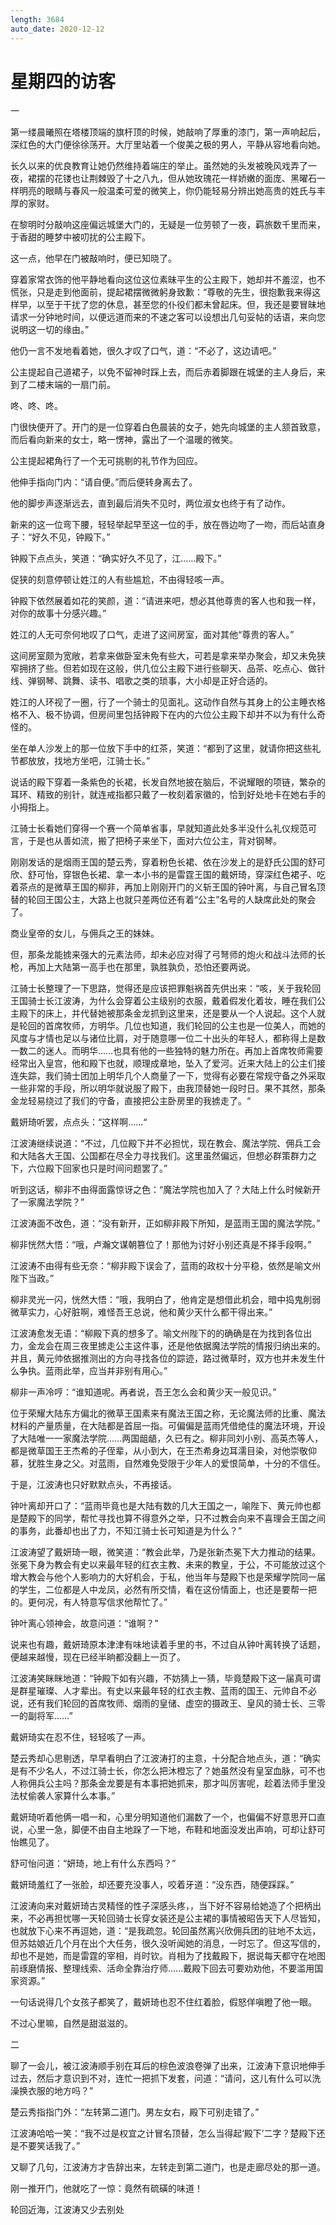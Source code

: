 ```yaml
---
length: 3684
auto_date: 2020-12-12
---
```


# 星期四的访客

一

第一缕晨曦照在塔楼顶端的旗杆顶的时候，她敲响了厚重的漆门，第一声响起后，深红色的大门便徐徐荡开。大厅里站着一个俊美之极的男人，平静从容地看向她。

长久以来的优良教育让她仍然维持着端庄的举止。虽然她的头发被晚风戏弄了一夜，裙摆的花镂也让荆棘毁了十之八九，但从她玫瑰花一样娇嫩的面庞、黑曜石一样明亮的眼睛与春风一般温柔可爱的微笑上，你仍能轻易分辨出她高贵的姓氏与丰厚的家财。

在黎明时分敲响这座偏远城堡大门的，无疑是一位劳顿了一夜，羁旅数千里而来，于香甜的睡梦中被叨扰的公主殿下。

这一点，他早在门被敲响时，便已知晓了。

穿着家常衣饰的他平静地看向这位这位素昧平生的公主殿下，她却并不羞涩，也不慌张，只是走到他面前，提起裙摆微微躬身致歉：“尊敬的先生，很抱歉我来得这样早，以至于干扰了您的休息，甚至您的仆役们都未曾起床。但，我还是要冒昧地请求一分钟地时间，以便远道而来的不速之客可以设想出几句妥帖的话语，来向您说明这一切的缘由。”

他仍一言不发地看着她，很久才叹了口气，道：“不必了，这边请吧。”

公主提起自己道裙子，以免不留神时踩上去，而后赤着脚跟在城堡的主人身后，来到了二楼末端的一扇门前。

咚、咚、咚。

门很快便开了。开门的是一位穿着白色晨装的女子，她先向城堡的主人颔首致意，而后看向新来的女士，略一愣神，露出了一个温暖的微笑。

公主提起裙角行了一个无可挑剔的礼节作为回应。

他伸手指向门内：“请自便。”而后便转身离去了。

他的脚步声逐渐远去，直到最后消失不见时，两位淑女也终于有了动作。

新来的这一位弯下腰，轻轻举起早至这一位的手，放在唇边吻了一吻，而后站直身子：“好久不见，钟殿下。”

钟殿下点点头，笑道：“确实好久不见了，江……殿下。”

促狭的刻意停顿让姓江的人有些尴尬，不由得轻咳一声。

钟殿下依然展着如花的笑颜，道：“请进来吧，想必其他尊贵的客人也和我一样，对你的故事十分感兴趣。”

姓江的人无可奈何地叹了口气，走进了这间房室，面对其他“尊贵的客人。”

这间房室颇为宽敞，若拿来做卧室未免有些大，可若是拿来举办聚会，却又未免狭窄拥挤了些。但若如现在这般，供几位公主殿下进行些聊天、品茶、吃点心、做针线、弹钢琴、跳舞、读书、唱歌之类的琐事，大小却是正好合适的。

姓江的人环视了一圈，行了一个骑士的见面礼。这动作自然与其身上的公主睡衣格格不入、极不协调，但房间里包括钟殿下在内的六位公主殿下却并不以为有什么奇怪的。

坐在单人沙发上的那一位放下手中的红茶，笑道：“都到了这里，就请你把这些礼节都放放，找地方坐吧，江骑士长。”

说话的殿下穿着一条紫色的长裙，长发自然地披在脑后，不说耀眼的项链，繁杂的耳环、精致的别针，就连戒指都只戴了一枚刻着家徽的，恰到好处地卡在她右手的小拇指上。

江骑士长看她们穿得一个赛一个简单省事，早就知道此处多半没什么礼仪规范可言，于是也从善如流，搬了把椅子来坐下，面对六位公主，背对钢琴。

刚刚发话的是烟雨王国的楚云秀，穿着粉色长裙、依在沙发上的是舒氏公国的舒可欣、舒可怡，穿银色长裙、拿一本小书的是雷霆王国的戴妍琦，穿深红色裙子、吃着茶点的是微草王国的柳非，再加上刚刚开门的义斩王国的钟叶离，与自己冒名顶替的轮回王国公主，大路上也就只差两位还有着“公主”名号的人缺席此处的聚会了。

商业皇帝的女儿，与佣兵之王的妹妹。

但，那条龙能掳来强大的元素法师，却未必应对得了弓弩师的炮火和战斗法师的长枪，再加上大陆第一高手也在那里，孰胜孰负，恐怕还要两说。

江骑士长整理了一下思路，觉得还是应该把罪魁祸首先供出来：“咳，关于我轮回王国骑士长江波涛，为什么会穿着公主级别的衣服，戴着假发化着妆，睡在我们公主殿下的床上，并代替她被那条金龙抓到这里来，还是要从一个人说起。这个人就是轮回的首席牧师，方明华。几位也知道，我们轮回的公主也是一位美人，而她的风度与才情也足以与诸位比肩，对于随意哪一位二十出头的年轻人，都称得上是数一数二的迷人。而明华……也具有他的一些独特的魅力所在。再加上首席牧师需要经常出入皇宫，他和殿下也就，顺理成章地，坠入了爱河。近来大陆上的公主们接连失踪，我们骑士团加上明华几个人商量了一下，觉得有必要在常规守备之外采取一些非常的手段，所以明华就说服了殿下，由我顶替她一段时日。果不其然，那条金龙轻易绕过了我们的守备，直接把公主卧房里的我掳走了。“

戴妍琦听罢，点点头：“这样啊……“

江波涛继续说道：“不过，几位殿下并不必担忧，现在教会、魔法学院、佣兵工会和大陆各大王国、公国都在尽全力寻找我们。这里虽然偏远，但想必群策群力之下，六位殿下回家也只是时间问题罢了。”

听到这话，柳非不由得面露惊讶之色：“魔法学院也加入了？大陆上什么时候新开了一家魔法学院？”

江波涛面不改色，道：“没有新开，正如柳非殿下所知，是蓝雨王国的魔法学院。”

柳非恍然大悟：“哦，卢瀚文谋朝篡位了！那他为讨好小别还真是不择手段啊。”

江波涛不由得有些无奈：“柳非殿下误会了，蓝雨的政权十分平稳，依然是喻文州陛下当政。”

柳非灵光一闪，恍然大悟：“哦，我明白了，他肯定是想借此机会，暗中捣鬼削弱微草实力，心好脏啊，难怪吾王总说，他和黄少天什么都干得出来。”

江波涛愈发无语：“柳殿下真的想多了。喻文州陛下的的确确是在为找到各位出力，金龙会在周三夜里掳走公主这件事，还是他依据魔法学院的情报归纳出来的。并且，黄元帅依据推测出的方向寻找各位的踪迹，路过微草时，双方也并未发生什么争执。蓝雨此举，应当并非别有用心。”

柳非一声冷哼：“谁知道呢。再者说，吾王怎么会和黄少天一般见识。”

位于荣耀大陆东方偏北的微草王国素来有魔法王国之称，无论魔法师的比重、魔法材料的产量质量，在大陆都是首屈一指。可偏偏是蓝雨凭借绝佳的魔法环境，开设了大陆唯一一家魔法学院……两国龃龉，久已有之。柳非同刘小别、高英杰等人，都是微草国王王杰希的子侄辈，从小到大，在王杰希身边耳濡目染，对他崇敬仰慕，犹胜生身之父。对蓝雨，自然难免受限于少年人的爱恨简单，十分的不信任。

于是，江波涛也只好默默点头，不再接话。

钟叶离却开口了：“蓝雨毕竟也是大陆有数的几大王国之一，喻陛下、黄元帅也都是楚殿下的同学，帮忙寻找也算不得意外之举，只不过教会向来不喜理会王国之间的事务，此番却也出了力，不知江骑士长可知道是为什么？”

江波涛望了戴妍琦一眼，微笑道：“教会此举，乃是张新杰冕下大力推动的结果。张冕下身为教会有史以来最年轻的红衣主教、未来的教皇，于公，不可能放过这个增大教会与他个人影响力的大好机会，于私，他当年与楚殿下也是荣耀学院同一届的学生，二位都是人中龙凤，必然有所交情，看在这份情面上，也还是要帮一把的。更何况，有人特意写信求他帮忙了。”

钟叶离心领神会，故意问道：“谁啊？”

说来也有趣，戴妍琦原本津津有味地读着手里的书，不过自从钟叶离转换了话题，便越来越慢，现在已经半晌都没翻上一页了。

江波涛笑眯眯地道：“钟殿下如有兴趣，不妨猜上一猜，毕竟楚殿下这一届真可谓是群星璀璨、人才辈出。有史以来最年轻的红衣主教、蓝雨的国王、元帅自不必说，还有我们轮回的首席牧师、烟雨的皇储、虚空的摄政王、皇风的骑士长、三零一的副将军……”

戴妍琦实在忍不住，轻轻咳了一声。

楚云秀却心思剔透，早早看明白了江波涛打的主意，十分配合地点头，道：“确实是有不少名人，不过江骑士长，你怎么把沐橙忘了？她虽然没有皇室血脉，可不也人称佣兵公主吗？那条金龙要是有本事把她抓来，那才叫厉害呢，趁着法师手里没法杖偷袭人家算什么本事。”

戴妍琦听着他俩一唱一和，心里分明知道他们漏数了一个，也偏偏不好意思开口直说，心里一急，脚便不由自主地跺了一下地，布鞋和地面没发出声响，可却让舒可怡瞧见了。

舒可怡问道：“妍琦，地上有什么东西吗？”

戴妍琦羞红了一张脸，却还要充没事人，咬着牙道：“没东西，随便踩踩。”

江波涛向来对戴妍琦古灵精怪的性子深感头疼，，当下好不容易给她造了个把柄出来，不必再担忧哪一天轮回骑士长穿女装还是公主裙的事情被昭告天下人尽皆知，也就放下心来不再逗她，道：“是我疏忽。轮回虽然离兴欣佣兵团的驻地不太远，但苏姑娘近几个月在出个大任务，很久没听闻她的消息，一时忘了。但这写信的，却也不是她，而是雷霆的宰相，肖时钦。肖相为了找戴殿下，据说每天都守在地图前琢磨情报、整理线索、活命全靠治疗师……戴殿下回去可要劝劝他，不要滥用国家资源。”

一句话说得几个女孩子都笑了，戴妍琦也忍不住红着脸，假怒佯嗔瞪了他一眼。

不过心里嘛，自然是甜滋滋的。

二

聊了一会儿，被江波涛顺手别在耳后的棕色波浪卷弹了出来，江波涛下意识地伸手过去，然后才意识到不对，连忙一把抓下发套，问道：“请问，这儿有什么可以洗澡换衣服的地方吗？”

楚云秀指指门外：“左转第二道门。男左女右，殿下可别走错了。”

江波涛哈哈一笑：“我不过是权宜之计冒名顶替，怎么当得起‘殿下’二字？楚殿下还是不要笑话我了。”

又聊了几句，江波涛方才告辞出来，左转走到第二道门，也是走廊尽处的那一道。

刚一推开门，他就吃了一惊：竟然有硫磺的味道！

轮回近海，江波涛又少去别处

